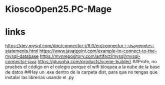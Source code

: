 # KioscoOpen25.PC-Mage
# links
https://dev.mysql.com/doc/connector-j/8.0/en/connector-j-usagenotes-statements.html
https://www.javatpoint.com/example-to-connect-to-the-mysql-database
https://mvnrepository.com/artifact/mysql/mysql-connector-java
https://gluonhq.com/products/scene-builder/
##Profe, no pruebes el código en el colegio porque el wifi bloquea a la nube de la base de datos
##Hay un .exe dentro de la carpeta dist, para que no tengas que instalar las librerias usando el .py
